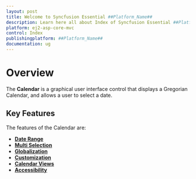 ```yaml
---
layout: post
title: Welcome to Syncfusion Essential ##Platform_Name##
description: Learn here all about Index of Syncfusion Essential ##Platform_Name## widgets based on HTML5 and jQuery.
platform: ej2-asp-core-mvc
control: Index
publishingplatform: ##Platform_Name##
documentation: ug
---
```


# Overview

The **Calendar** is a graphical user interface control that displays a Gregorian Calendar, and allows a user to select a date.

## Key Features

The features of the Calendar are:

* **[Date Range](/calendar/date-range/)**
* **[Multi Selection](/calendar/multi-select/)**
* **[Globalization](/calendar/globalization/)**
* **[Customization](/calendar/customization/)**
* **[Calendar Views](/calendar/calendar-views/)**
* **[Accessibility](/calendar/accessibility/)**